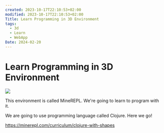 ```yaml
---
created: 2023-10-17T22:10:53+02:00
modified: 2023-10-17T22:10:53+02:00
Title: Learn Programming in 3D Environment
tags:
  - 3d
  - Learn
  - WebApp
Date: 2024-02-20
---
```

# Learn Programming in 3D Environment

![](Pasted%20image%2020240220163828.png)


This environment is called MineREPL. We're going to learn to program with it.

We are going to use programming language called Clojure. Here we go!

https://minerepl.com/curriculum/clojure-with-shapes
